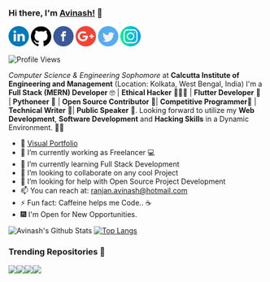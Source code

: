### Hi there, I'm [Avinash!](https://avinashkranjan.github.io) 👋

<a href="https://www.linkedin.com/in/avinashkranjan"><img src="https://github.com/avinashkranjan/avinashkranjan/blob/master/logos/linkedin.png" width="40" /></a>
<a href="https://github.com/avinashkranjan"><img src="https://github.com/avinashkranjan/avinashkranjan/blob/master/logos/github-logo.png" width="40" /></a>
<a href="https://www.facebook.com/avinashranjan.1020/"><img src="https://github.com/avinashkranjan/avinashkranjan/blob/master/logos/facebook.png" width="40" /></a>
<a href="mailto:ranjan.avinash@hotmail.com"><img src="https://github.com/avinashkranjan/avinashkranjan/blob/master/logos/google-plus.png" width="40" /></a>
<a href="https://twitter.com/iavinashranjan"><img src="https://github.com/avinashkranjan/avinashkranjan/blob/master/logos/twitter.png" width="40" /></a>
<a href="https://www.instagram.com/avinashkranjan7"><img src="https://github.com/avinashkranjan/avinashkranjan/blob/master/logos/instagram.png" width="40" /></a>

![Profile Views](https://komarev.com/ghpvc/?username=avinashkranjan)

_Computer Science & Engineering Sophomore_ at <b>Calcutta Institute of Engineering and Management</b> (Location: Kolkata, West Bengal, India) I'm a <b> Full Stack (MERN) Developer</b>  🤓 | <b>Ethical Hacker</b> 👨🏻‍💻 | <b>Flutter Developer</b> 🧐  | <b>Pythoneer</b> 🐍 | <b>Open Source Contributor</b> 📝| <b>Competitive Programmer</b>🤠 | <b>Technical Writer</b> 🤭| <b>Public Speaker</b> 🥳. Looking forward to utilize my <b>Web Development</b>, <b>Software Development</b> and <b>Hacking Skills</b> in a Dynamic Environment. 🧑🏻

- 🎪 [Visual Portfolio](https://sourcerer.io/avinashkranjan)
- 🔭 I’m currently working as Freelancer 💻
- 🌱 I’m currently learning Full Stack Development 
- 👯 I’m looking to collaborate on any cool Project
- 🤔 I’m looking for help with Open Source Project Development 
- 📫 You can reach at: ranjan.avinash@hotmail.com 
- ⚡ Fun fact: Caffeine helps me Code.. ☕
- 🎆 I'm Open for New Opportunities.


![Avinash's Github Stats](https://github-readme-stats.vercel.app/api?username=avinashkranjan&show_icons=true)
[![Top Langs](https://github-readme-stats.vercel.app/api/top-langs/?username=avinashkranjan&layout=compact)](https://github.com/avinashkranjan)

### Trending Repositories 📖

<a href="https://github.com/avinashkranjan/Malware-with-Backdoor-and-Keylogger">
  <img align="left" src="https://github-readme-stats.vercel.app/api/pin/?username=avinashkranjan&repo=Malware-with-Backdoor-and-Keylogger" />
</a>
<a href="https://github.com/avinashkranjan/Python-Scripts">
  <img align="left" src="https://github-readme-stats.vercel.app/api/pin/?username=avinashkranjan&repo=Python-Scripts" />
</a>
<a href="https://github.com/avinashkranjan/TicTacToe">
  <img align="left" src="https://github-readme-stats.vercel.app/api/pin/?username=avinashkranjan&repo=TicTacToe" />
</a>
<a href="https://github.com/avinashkranjan/Snake-Game">
  <img align="left" src="https://github-readme-stats.vercel.app/api/pin/?username=avinashkranjan&repo=Snake-Game" />
</a>
